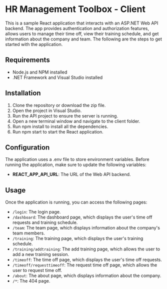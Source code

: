 # HR Management Toolbox - Client

This is a sample React application that interacts with an ASP.NET Web API backend. The app provides authentication and authorization features, allows users to manage their time off, view their training schedule, and get information about the company and team. The following are the steps to get started with the application.

## Requirements
* Node.js and NPM installed
* .NET Framework and Visual Studio installed
## Installation
1. Clone the repository or download the zip file.
2. Open the project in Visual Studio.
3. Run the API project to ensure the server is running.
4. Open a new terminal window and navigate to the client folder.
5. Run npm install to install all the dependencies.
6. Run npm start to start the React application.
## Configuration
The application uses a .env file to store environment variables. Before running the application, make sure to update the following variables:

* __REACT_APP_API_URL__: The URL of the Web API backend.

## Usage
Once the application is running, you can access the following pages:

* `/login`: The login page.
* `/dashboard`: The dashboard page, which displays the user's time off requests and training schedule.
* `/team`: The team page, which displays information about the company's team members.
* `/training`: The training page, which displays the user's training schedule.
* `/training/addtraining`: The add training page, which allows the user to add a new training session. 
* `/timeoff`: The time off page, which displays the user's time off requests.
* `/timeoff/requesttimeoff`: The request time off page, which allows the user to request time off.
* `/about`: The about page, which displays information about the company.
* `/*`: The 404 page.
